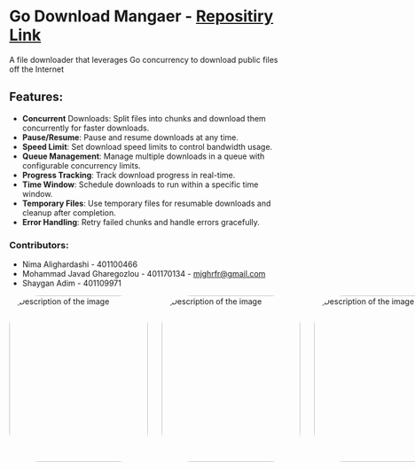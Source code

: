 # Go Download Mangaer - [Repositiry Link](https://github.com/mjghr/tech-download-manager)
A file downloader that leverages Go concurrency to download public files off the Internet

## Features:
+ **Concurrent** Downloads: Split files into chunks and download them concurrently for faster downloads.
+ **Pause/Resume**: Pause and resume downloads at any time.
+ **Speed Limit**: Set download speed limits to control bandwidth usage.
+ **Queue Management**: Manage multiple downloads in a queue with configurable concurrency limits.
+ **Progress Tracking**: Track download progress in real-time.
+ **Time Window**: Schedule downloads to run within a specific time window.
+ **Temporary Files**: Use temporary files for resumable downloads and cleanup after completion.
+ **Error Handling**: Retry failed chunks and handle errors gracefully.

### Contributors:
+ Nima Alighardashi - 401100466
+ Mohammad Javad Gharegozlou - 401170134 - mjghrfr@gmail.com 
+ Shaygan Adim - 401109971

<div style="display: flex; gap: 25px;">
  <img src="https://iili.io/3zG949f.png" alt="Description of the image" width="250" height=300 style="border-radius: 55px;" />
  <img src="https://iili.io/3zG96u4.png" alt="Description of the image" width="250" height=300 style="border-radius: 55px;" />
  <img src="https://iili.io/3zG9Pwl.png" alt="Description of the image" width="250" height=300 style="border-radius: 55px;" />
</div>

